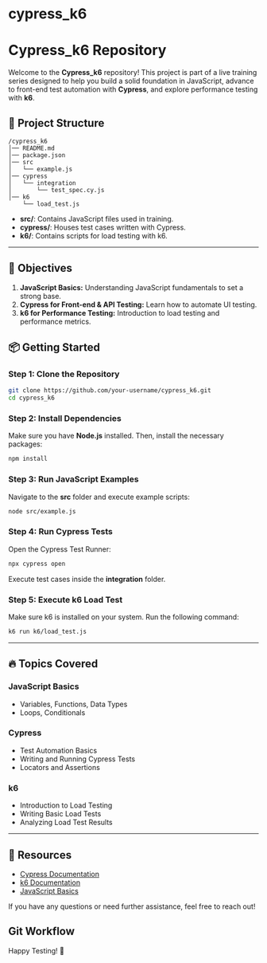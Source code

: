 # cypress_k6

# Cypress_k6 Repository

Welcome to the **Cypress_k6** repository! This project is part of a live training series designed to help you build a solid foundation in JavaScript, advance to front-end test automation with **Cypress**, and explore performance testing with **k6**.

## 📁 Project Structure

```
/cypress_k6
│── README.md
│── package.json
│── src
│   └── example.js
│── cypress
│   └── integration
│       └── test_spec.cy.js
│── k6
    └── load_test.js
```

- **src/**: Contains JavaScript files used in training.
- **cypress/**: Houses test cases written with Cypress.
- **k6/**: Contains scripts for load testing with k6.

---

## 🎯 Objectives

1. **JavaScript Basics:** Understanding JavaScript fundamentals to set a strong base.
2. **Cypress for Front-end & API Testing:** Learn how to automate UI testing.
3. **k6 for Performance Testing:** Introduction to load testing and performance metrics.

## 📦 Getting Started

### Step 1: Clone the Repository
```bash
git clone https://github.com/your-username/cypress_k6.git
cd cypress_k6
```

### Step 2: Install Dependencies
Make sure you have **Node.js** installed. Then, install the necessary packages:
```bash
npm install
```

### Step 3: Run JavaScript Examples
Navigate to the **src** folder and execute example scripts:
```bash
node src/example.js
```

### Step 4: Run Cypress Tests
Open the Cypress Test Runner:
```bash
npx cypress open
```
Execute test cases inside the **integration** folder.

### Step 5: Execute k6 Load Test
Make sure k6 is installed on your system. Run the following command:
```bash
k6 run k6/load_test.js
```

---

## 🔥 Topics Covered

### JavaScript Basics
- Variables, Functions, Data Types
- Loops, Conditionals


### Cypress
- Test Automation Basics
- Writing and Running Cypress Tests
- Locators and Assertions

### k6
- Introduction to Load Testing
- Writing Basic Load Tests
- Analyzing Load Test Results

---

## 🔗 Resources
- [Cypress Documentation](https://docs.cypress.io)
- [k6 Documentation](https://k6.io/docs/)
- [JavaScript Basics](https://developer.mozilla.org/en-US/docs/Web/JavaScript/Guide)

If you have any questions or need further assistance, feel free to reach out!


## Git Workflow

Happy Testing! 🚀

